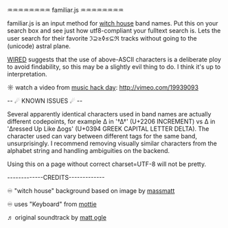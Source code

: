 
♒♒♒♒♒♒♒♒ familiar.js ♒♒♒♒♒♒♒♒

familiar.js is an input method for [witch house](http://www.last.fm/tag/witch%20house/artists) band names. Put this on your search box and see just how utf8-compliant your fulltext search is. Lets the user search for their favorite ℑ⊇≥◊≤⊆ℜ tracks without going to the (unicode) astral plane.

[WIRED](http://www.wired.com/magazine/2011/01/pl_music_ungoogle/) suggests that the use of above-ASCII characters is a deliberate ploy to avoid findability, so this may be a slightly evil thing to do. I think it's up to interpretation.

☼ watch a video from [music hack day](http://wiki.musichackday.org/index.php?title=Familiar.js): http://vimeo.com/19939093

-- ☄ KNOWN ISSUES ☄ --

Several apparently identical characters used in band names are actually
 different codepoints, for example ∆ in '†∆†' (U+2206 INCREMENT) vs
 Δ in 'Δressed Up Like Δogs' (U+0394 GREEK CAPITAL LETTER DELTA). 
The character used can vary between different tags for the same 
band, unsurprisingly. I recommend removing visually similar characters 
from the alphabet string and handling ambiguities on the backend. 

Using this on a page without correct charset=UTF-8 will not be pretty.

-------------CREDITS-------------

♾ "witch house" background based on image by [massmatt](http://www.flickr.com/photos/momentsnotice/2972064031/)

♾ uses "Keyboard" from [mottie](https://github.com/Mottie/Keyboard)

♬ original soundtrack by [matt ogle](http://mattogle.com/)

